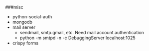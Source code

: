 ###misc
* python-social-auth
* mongodb
* mail server
  * sendmail, smtp.gmail, etc. Need mail account authentication
  * python -m smtpd -n -c DebuggingServer localhost:1025
* crispy forms

